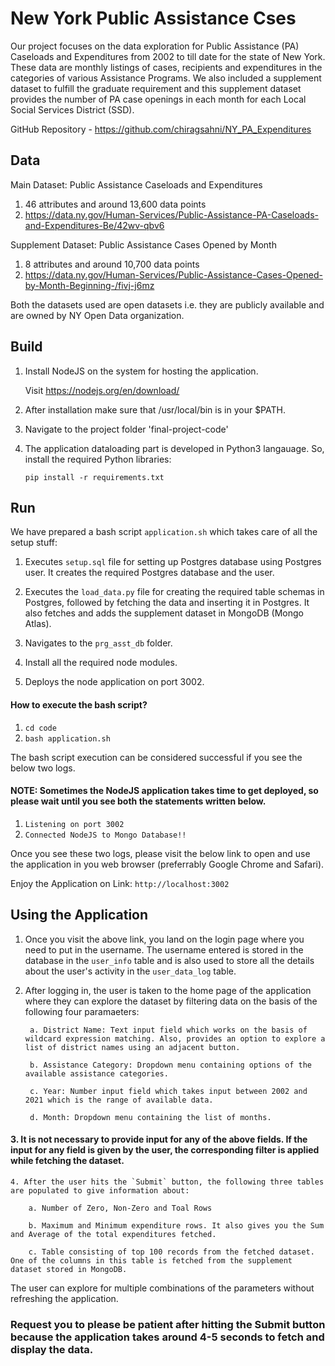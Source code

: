 # New York Public Assistance Cses

Our project focuses on the data exploration for Public Assistance (PA) Caseloads and Expenditures from 2002 to till date for the state of New York.
These data are monthly listings of cases, recipients and expenditures in the categories of various Assistance Programs.
We also included a supplement dataset to fulfill the graduate requirement and this supplement dataset provides the number of PA case openings in each month for each Local Social Services District (SSD).

GitHub Repository - https://github.com/chiragsahni/NY_PA_Expenditures

## Data

Main Dataset: Public Assistance Caseloads and Expenditures
1. 46 attributes and around 13,600 data points
2. https://data.ny.gov/Human-Services/Public-Assistance-PA-Caseloads-and-Expenditures-Be/42wv-qbv6

Supplement Dataset: Public Assistance Cases Opened by Month
1. 8 attributes and around 10,700 data points
2. https://data.ny.gov/Human-Services/Public-Assistance-Cases-Opened-by-Month-Beginning-/fivj-j6mz

Both the datasets used are open datasets i.e. they are publicly available and are owned by NY Open Data organization.

## Build

1. Install NodeJS on the system for hosting the application.
    
    Visit https://nodejs.org/en/download/

2. After installation make sure that /usr/local/bin is in your $PATH.
3. Navigate to the project folder 'final-project-code'
4. The application dataloading part is developed in Python3 langauage. So, install the required Python libraries:

    `pip install -r requirements.txt`

## Run

We have prepared a bash script `application.sh` which takes care of all the setup stuff:

1. Executes `setup.sql` file for setting up Postgres database using Postgres user. It creates the required Postgres database and the user.

2. Executes the `load_data.py` file for creating the required table schemas in Postgres, followed by fetching the data and inserting it in Postgres. It also fetches and adds the supplement dataset in MongoDB (Mongo Atlas).

3. Navigates to the `prg_asst_db` folder.

4. Install all the required node modules.

5. Deploys the node application on port 3002.

#### How to execute the bash script?
1. `cd code`
2. `bash application.sh`

The bash script execution can be considered successful if you see the below two logs.

#### NOTE: Sometimes the NodeJS application takes time to get deployed, so please wait until you see both the statements written below.

1. `Listening on port 3002`
2. `Connected NodeJS to Mongo Database!!`

Once you see these two logs, please visit the below link to open and use the application in you web browser (preferrably Google Chrome and Safari).

Enjoy the Application on Link: `http://localhost:3002`

## Using the Application

1. Once you visit the above link, you land on the login page where you need to put in the username. The username entered is stored in the database in the `user_info` table and is also used to store all the details about the user's activity in the `user_data_log` table.

2. After logging in, the user is taken to the home page of the application where they can explore the dataset by filtering data on the basis of the following four paramaeters:

        a. District Name: Text input field which works on the basis of wildcard expression matching. Also, provides an option to explore a list of district names using an adjacent button.

        b. Assistance Category: Dropdown menu containing options of the available assistance categories.

        c. Year: Number input field which takes input between 2002 and 2021 which is the range of available data.

        d. Month: Dropdown menu containing the list of months.

#### 3. It is not necessary to provide input for any of the above fields. If the input for any field is given by the user, the corresponding filter is applied while fetching the dataset.


    4. After the user hits the `Submit` button, the following three tables are populated to give information about:

        a. Number of Zero, Non-Zero and Toal Rows

        b. Maximum and Minimum expenditure rows. It also gives you the Sum and Average of the total expenditures fetched.

        c. Table consisting of top 100 records from the fetched dataset. One of the columns in this table is fetched from the supplement dataset stored in MongoDB.

The user can explore for multiple combinations of the parameters without refreshing the application.

### Request you to please be patient after hitting the Submit button because the application takes around 4-5 seconds to fetch and display the data.